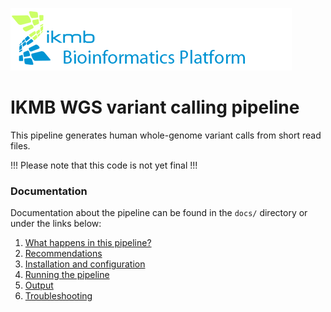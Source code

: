 ![](images/ikmb_bfx_logo.png)

# IKMB WGS variant calling  pipeline 

This pipeline generates human whole-genome variant calls from short read files. 

!!! Please note that this code is not yet final !!!

### Documentation 

Documentation about the pipeline can be found in the `docs/` directory or under the links below:

1. [What happens in this pipeline?](docs/pipeline.md)
2. [Recommendations](docs/recommendations.md)
3. [Installation and configuration](docs/installation.md)
4. [Running the pipeline](docs/usage.md)
5. [Output](docs/output.md)
6. [Troubleshooting](docs/troubleshooting.md)




